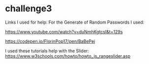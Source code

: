 # challenge3

Links I used for help:
For the Generate of Random Passwords I used:

https://www.youtube.com/watch?v=duNmhKgtcsI&t=129s

https://codepen.io/FlorinPop17/pen/BaBePej 

I used these tutorials help with the Slider:
https://www.w3schools.com/howto/howto_js_rangeslider.asp
